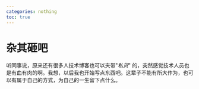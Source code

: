 ```yaml
---
categories: nothing
toc: true
---
```


# 杂其砸吧

听同事说，原来还有很多人技术博客也可以夹带"_私货_" 的，突然感觉技术人员也是有血有肉的啊。我想，以后我也开始写点东西吧。这辈子不能有所大作为，也可以有属于自己的方式，为自己的一生留下点什么。

